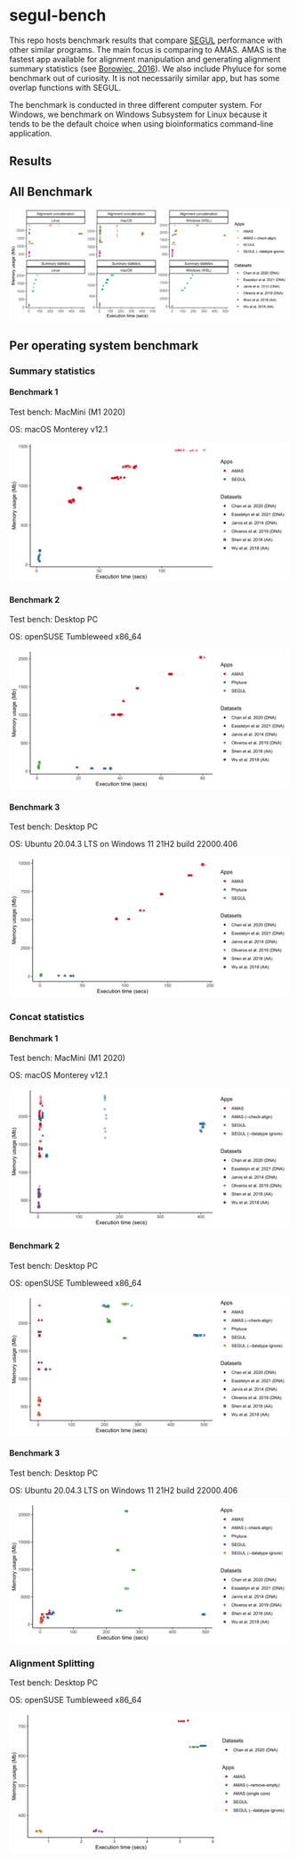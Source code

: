 # segul-bench

This repo hosts benchmark results that compare [SEGUL](https://github.com/hhandika/segul) performance with other similar programs. The main focus is comparing to AMAS. AMAS is the fastest app available for alignment manipulation and generating alignment summary statistics (see [Borowiec, 2016](https://peerj.com/articles/1660/)). We also include Phyluce for some benchmark out of curiosity. It is not necessarily similar app, but has some overlap functions with SEGUL.

The benchmark is conducted in three different computer system. For Windows, we benchmark on Windows Subsystem for Linux because it tends to be the default choice when using bioinformatics command-line application.

## Results

## All Benchmark

![results](figures/bench_all.png)

## Per operating system benchmark

### Summary statistics

#### Benchmark 1

Test bench: MacMini (M1 2020)

OS: macOS Monterey v12.1

![results](figures/macOS_summary_stats.png)

#### Benchmark 2

Test bench: Desktop PC

OS: openSUSE Tumbleweed x86_64

![results](figures/Linux_summary_stats.png)

#### Benchmark 3

Test bench: Desktop PC

OS: Ubuntu 20.04.3 LTS on Windows 11 21H2 build 22000.406

![results](figures/WindowsWSL_summary_stats.png)

### Concat statistics

#### Benchmark 1

Test bench: MacMini (M1 2020)

OS: macOS Monterey v12.1

![results](figures/macOS_concat_stats.png)

#### Benchmark 2

Test bench: Desktop PC

OS: openSUSE Tumbleweed x86_64

![results](figures/Linux_concat_stats.png)

#### Benchmark 3

Test bench: Desktop PC

OS: Ubuntu 20.04.3 LTS on Windows 11 21H2 build 22000.406

![results](figures/WindowsWSL_concat_stats.png)

### Alignment Splitting

Test bench: Desktop PC

OS: openSUSE Tumbleweed x86_64

![results](figures/Linux_split_alignment.png)
